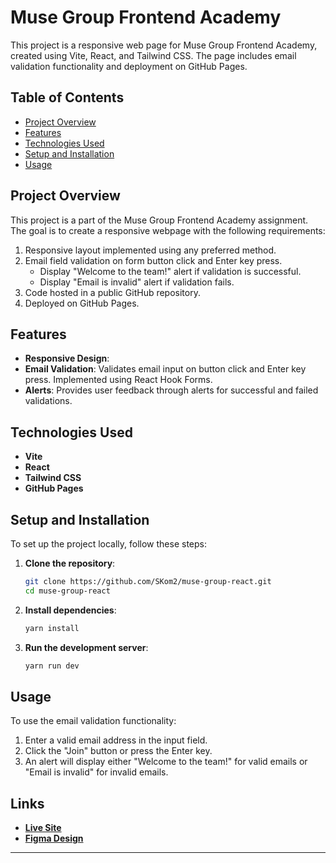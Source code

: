 # Muse Group Frontend Academy

This project is a responsive web page for Muse Group Frontend Academy, created using Vite, React, and Tailwind CSS. The page includes email validation functionality and deployment on GitHub Pages.

## Table of Contents

- [Project Overview](#project-overview)
- [Features](#features)
- [Technologies Used](#technologies-used)
- [Setup and Installation](#setup-and-installation)
- [Usage](#usage)

## Project Overview

This project is a part of the Muse Group Frontend Academy assignment. The goal is to create a responsive webpage with the following requirements:

1. Responsive layout implemented using any preferred method.
2. Email field validation on form button click and Enter key press.
   - Display "Welcome to the team!" alert if validation is successful.
   - Display "Email is invalid" alert if validation fails.
3. Code hosted in a public GitHub repository.
4. Deployed on GitHub Pages.

## Features

- **Responsive Design**:
- **Email Validation**: Validates email input on button click and Enter key press. Implemented using React Hook Forms.
- **Alerts**: Provides user feedback through alerts for successful and failed validations.

## Technologies Used

- **Vite**
- **React**
- **Tailwind CSS**
- **GitHub Pages**

## Setup and Installation

To set up the project locally, follow these steps:

1. **Clone the repository**:
    ```bash
    git clone https://github.com/SKom2/muse-group-react.git
    cd muse-group-react
    ```

2. **Install dependencies**:
    ```bash
    yarn install
    ```

3. **Run the development server**:
    ```bash
    yarn run dev
    ```


## Usage

To use the email validation functionality:

1. Enter a valid email address in the input field.
2. Click the "Join" button or press the Enter key.
3. An alert will display either "Welcome to the team!" for valid emails or "Email is invalid" for invalid emails.

## Links

-  [**Live Site**](https://skom2.github.io/muse-group-react/)
-  [**Figma Design**](https://www.figma.com/design/iOMiDpTOmhnBRgAtkDWgpR/Muse-Group-Frontend-Academy?node-id=4009-121&t=ZATCLyRFibW9AZzZ-0)

---


